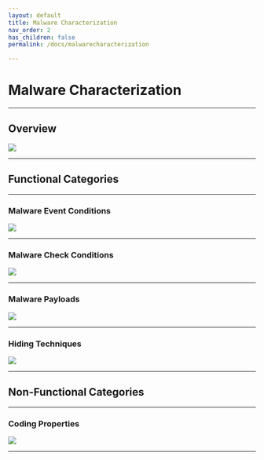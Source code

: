 ```yaml
---
layout: default
title: Malware Characterization
nav_order: 2
has_children: false
permalink: /docs/malwarecharacterization

---
```


# Malware Characterization
---

## Overview

![](../img/characteristic_overview.png)

---

## Functional Categories
---

### Malware Event Conditions

![](../img/characteristic_eventconditions.png)

---

### Malware Check Conditions

![](../img/characteristic_checkconditions.png)

---

### Malware Payloads

![](../img/characteristic_payloads.png)

---


### Hiding Techniques

![](../img/characteristic_hidingtechniques.png)

---

## Non-Functional Categories
---

### Coding Properties

![](../img/characteristic_codeproperties.png)

---
